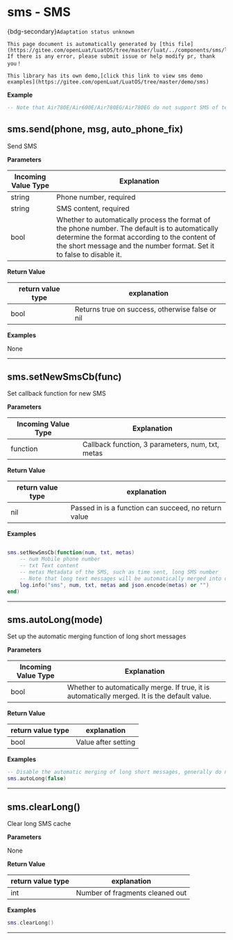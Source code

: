 # sms - SMS

{bdg-secondary}`Adaptation status unknown`

```{note}
This page document is automatically generated by [this file](https://gitee.com/openLuat/LuatOS/tree/master/luat/../components/sms/luat_lib_sms.c). If there is any error, please submit issue or help modify pr, thank you！
```

```{tip}
This library has its own demo,[click this link to view sms demo examples](https://gitee.com/openLuat/LuatOS/tree/master/demo/sms)
```

**Example**

```lua
-- Note that Air780E/Air600E/Air780EG/Air780EG do not support SMS of telecom card!!

```

## sms.send(phone, msg, auto_phone_fix)



Send SMS

**Parameters**

|Incoming Value Type | Explanation|
|-|-|
|string|Phone number, required|
|string|SMS content, required|
|bool|Whether to automatically process the format of the phone number. The default is to automatically determine the format according to the content of the short message and the number format. Set it to false to disable it.|

**Return Value**

|return value type | explanation|
|-|-|
|bool|Returns true on success, otherwise false or nil|

**Examples**

None

---

## sms.setNewSmsCb(func)



Set callback function for new SMS

**Parameters**

|Incoming Value Type | Explanation|
|-|-|
|function|Callback function, 3 parameters, num, txt, metas|

**Return Value**

|return value type | explanation|
|-|-|
|nil|Passed in is a function can succeed, no return value|

**Examples**

```lua

sms.setNewSmsCb(function(num, txt, metas)
    -- num Mobile phone number
    -- txt Text content
    -- metas Metadata of the SMS, such as time sent, long SMS number
    -- Note that long text messages will be automatically merged into one txt
    log.info("sms", num, txt, metas and json.encode(metas) or "")
end)

```

---

## sms.autoLong(mode)



Set up the automatic merging function of long short messages

**Parameters**

|Incoming Value Type | Explanation|
|-|-|
|bool|Whether to automatically merge. If true, it is automatically merged. It is the default value.|

**Return Value**

|return value type | explanation|
|-|-|
|bool|Value after setting|

**Examples**

```lua
-- Disable the automatic merging of long short messages, generally do not need to disable
sms.autoLong(false)

```

---

## sms.clearLong()



Clear long SMS cache

**Parameters**

None

**Return Value**

|return value type | explanation|
|-|-|
|int|Number of fragments cleaned out|

**Examples**

```lua
sms.clearLong()

```

---

